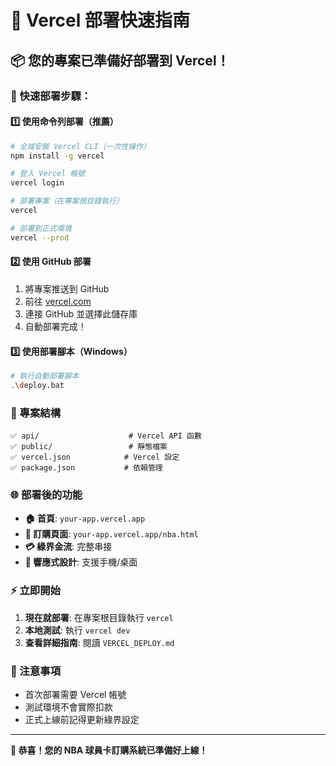 # 🚀 Vercel 部署快速指南

## 📦 您的專案已準備好部署到 Vercel！

### 🎯 快速部署步驟：

#### 1️⃣ 使用命令列部署（推薦）

```bash
# 全域安裝 Vercel CLI（一次性操作）
npm install -g vercel

# 登入 Vercel 帳號
vercel login

# 部署專案（在專案根目錄執行）
vercel

# 部署到正式環境
vercel --prod
```

#### 2️⃣ 使用 GitHub 部署

1. 將專案推送到 GitHub
2. 前往 [vercel.com](https://vercel.com)
3. 連接 GitHub 並選擇此儲存庫
4. 自動部署完成！

#### 3️⃣ 使用部署腳本（Windows）

```bash
# 執行自動部署腳本
.\deploy.bat
```

### 📁 專案結構

```
✅ api/                    # Vercel API 函數
✅ public/                 # 靜態檔案
✅ vercel.json            # Vercel 設定
✅ package.json           # 依賴管理
```

### 🌐 部署後的功能

- **🏠 首頁**: `your-app.vercel.app`
- **🏀 訂購頁面**: `your-app.vercel.app/nba.html`
- **💳 綠界金流**: 完整串接
- **📱 響應式設計**: 支援手機/桌面

### ⚡ 立即開始

1. **現在就部署**: 在專案根目錄執行 `vercel`
2. **本地測試**: 執行 `vercel dev`
3. **查看詳細指南**: 閱讀 `VERCEL_DEPLOY.md`

### 🔧 注意事項

- 首次部署需要 Vercel 帳號
- 測試環境不會實際扣款
- 正式上線前記得更新綠界設定

---

**🎉 恭喜！您的 NBA 球員卡訂購系統已準備好上線！**
